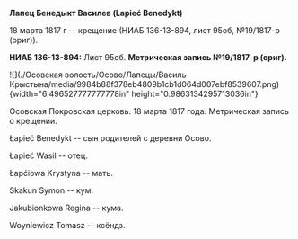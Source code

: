 **Лапец Бенедыкт Василев (Lapieć Benedykt)**

18 марта 1817 г -- крещение (НИАБ 136-13-894, лист 95об, №19/1817-р
(ориг)).

**НИАБ 136-13-894:** Лист 95об. **Метрическая запись №19/1817-р
(ориг).**

![](./Осовская волость/Осово/Лапецы/Василь Крыстына/media/9984b88f378eb4809b1cb1d064d007ebf8539607.png){width="6.496527777777778in"
height="0.9863134295713036in"}

Осовская Покровская церковь. 18 марта 1817 года. Метрическая запись о
крещении.

Łapieć Benedykt -- сын родителей с деревни Осовo.

Łapieć Wasil -- отец.

Łapćiowa Krystyna -- мать.

Skakun Symon -- кум.

Jakubionkowa Regina -- кума.

Woyniewicz Tomasz -- ксёндз.
